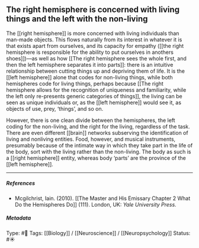 ## The right hemisphere is concerned with living things and the left with the non-living  # 

The [[right hemisphere]] is more concerned with living individuals than man-made objects. This flows naturally from its interest in whatever it is that exists apart from ourselves, and its capacity for empathy ([[the right hemisphere is responsible for the ability to put ourselves in anothers shoes]])—as well as how [[The right hemisphere sees the whole first, and then the left hemisphere separates it into parts]]: there is an intuitive relationship between cutting things up and depriving them of life. It is the [[left hemisphere]] alone that codes for non-living things, while both hemispheres code for living things, perhaps because [[The right hemisphere allows for the recognition of uniqueness and familiarity, while the left only re-presents generic categories of things]], the living can be seen as unique individuals or, as the [[left hemisphere]] would see it, as objects of use, prey, ‘things’, and so on.

However, there is one clean divide between the hemispheres, the left coding for the non-living, and the right for the living, regardless of the task. There are even different [[brain]] networks subserving the identification of living and nonliving entities. Food, however, and musical instruments, presumably because of the intimate way in which they take part in the life of the body, sort with the living rather than the non-living. The body as such is a [[right hemisphere]] entity, whereas body ‘parts’ are the province of the [[left hemisphere]]. 

___

##### References

- Mcgilchrist, Iain. (2010). [[The Master and His Emissary Chapter 2 What Do the Hemispheres Do]] (111). London, UK: _Yale University Press._

##### Metadata

Type: #🔴 
Tags: [[Biology]] / [[Neuroscience]] / [[Neuropsychology]] 
Status: #☀️ 